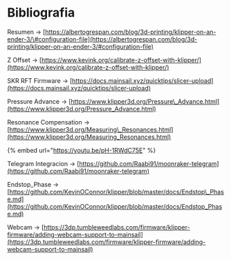 # Bibliografia

Resumen -&gt; [https://albertogrespan.com/blog/3d-printing/klipper-on-an-ender-3/\#configuration-file](https://albertogrespan.com/blog/3d-printing/klipper-on-an-ender-3/#configuration-file)

Z Offset -&gt; [https://www.kevink.org/calibrate-z-offset-with-klipper/](https://www.kevink.org/calibrate-z-offset-with-klipper/)

SKR RFT Firmware -&gt; [https://docs.mainsail.xyz/quicktips/slicer-upload](https://docs.mainsail.xyz/quicktips/slicer-upload)

Pressure Advance -&gt; [https://www.klipper3d.org/Pressure\_Advance.html](https://www.klipper3d.org/Pressure_Advance.html)

Resonance Compensation -&gt; [https://www.klipper3d.org/Measuring\_Resonances.html](https://www.klipper3d.org/Measuring_Resonances.html)

{% embed url="https://youtu.be/pH-1RWdC75E" %}

Telegram Integracion -&gt; [https://github.com/Raabi91/moonraker-telegram](https://github.com/Raabi91/moonraker-telegram)

Endstop\_Phase -&gt; [https://github.com/KevinOConnor/klipper/blob/master/docs/Endstop\_Phase.md](https://github.com/KevinOConnor/klipper/blob/master/docs/Endstop_Phase.md)

Webcam -&gt; [https://3dp.tumbleweedlabs.com/firmware/klipper-firmware/adding-webcam-support-to-mainsail](https://3dp.tumbleweedlabs.com/firmware/klipper-firmware/adding-webcam-support-to-mainsail)

